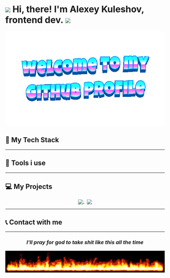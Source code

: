 <h1 align="left"> 
<img src="https://github.com/blackcater/blackcater/raw/main/images/Hi.gif" height="32"/>
Hi, there! I'm Alexey Kuleshov, frontend dev.
<img src="https://emojis.slackmojis.com/emojis/images/1588315024/8823/hyperkitty.gif?1588315024" width="30" /></h1>

<div align="center">
  <img height="300" width="600" src="https://github.com/AlexxxeyKuleshov/AlexxxeyKuleshov/blob/main/images/welcome-header.gif?raw=true"  />
</div>

## 🎇 My Tech Stack

---

## 🔨 Tools i use

---

## 💻 My Projects

<p align="center">
<a href="https://github.com/AlexxxeyKuleshov/paintwork-labor-materials">
<img width='49%' align="center" src="https://github-readme-stats.vercel.app/api/pin/?username=AlexxxeyKuleshov&repo=paintwork-labor-materials&border_color=02D892&bg_color=0D1117&title_color=C9D1D9&text_color=8B949E&icon_color=02D892" />
</a>
<span>&nbsp;</span>
<a href="https://github.com/stocktaking-inc/site-policies">
<img width='49%' align="center"src="https://github-readme-stats.vercel.app/api/pin/?username=stocktaking-inc&repo=site-policies&border_color=02D892&bg_color=0D1117&title_color=C9D1D9&text_color=8B949E&icon_color=02D892" />
</a>
</p>

---

## 📞 Contact with me

---

<h3 align="center"><em>I'll pray for god to take shit like this all the time</em></h3>
<div align="center">
  <img src="https://github.com/AlexxxeyKuleshov/AlexxxeyKuleshov/blob/main/images/flames.gif?raw=true"  />
</div>
